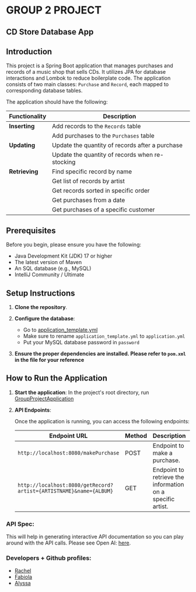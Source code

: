 # GROUP 2 PROJECT
## CD Store Database App

## Introduction

This project is a Spring Boot application that manages purchases and records of a music shop that sells CDs. It utilizes JPA for database interactions and Lombok to reduce boilerplate code. The application consists of two main classes: `Purchase` and `Record`, each mapped to corresponding database tables.

The application should have the following:

| Functionality  | Description                                      |
|----------------|--------------------------------------------------|
| **Inserting**  | Add records to the `Records` table               |
|                | Add purchases to the `Purchases` table           |
| **Updating**   | Update the quantity of records after a purchase  |
|                | Update the quantity of records when re-stocking  |
| **Retrieving** | Find specific record by name                     |
|                | Get list of records by artist                    |
|                | Get records sorted in specific order             |
|                | Get purchases from a date                        |
|                | Get purchases of a specific customer             |

## Prerequisites

Before you begin, please ensure you have the following:

- Java Development Kit (JDK) 17 or higher
- The latest version of Maven
- An SQL database (e.g., MySQL)
- IntelliJ Community / Ultimate

## Setup Instructions

1. **Clone the repository**.

2. **Configure the database**:
    - Go to [application_template.yml](src/main/resources/application.yml)
    - Make sure to rename `application_template.yml` to `application.yml`
    - Put your MySQL database password in `password`

3. **Ensure the proper dependencies are installed. Please refer to `pom.xml` in the file for your reference**

## How to Run the Application

1. **Start the application**:
    In the project's root directory, run [GroupProjectApplication](src/main/java/com/example/group/project/GroupProjectApplication.java)

2. **API Endpoints**:

    Once the application is running, you can access the following endpoints:

    | Endpoint URL | Method | Description | Example Request |
    |--------------|--------|-------------|-----------------|
    | `http://localhost:8080/makePurchase` | POST | Endpoint to make a purchase. | ```json { "customer": "John Doe", "price": 9.99, "date": "2024-07-15", "recordLink": { "id": 3 } }``` |
    | `http://localhost:8080/getRecord?artist={ARTISTNAME}&name={ALBUM}` | GET | Endpoint to retrieve the information on a specific artist. | http://localhost:8080/getRecord?artist=Michael%20Jackson&name=Thriller |

### API Spec:

This will help in generating interactive API documentation so you can play around with the API calls. Please see Open AI: [here](http://localhost:8080/swagger-ui/index.html).

### Developers + Github profiles:

- [Rachel](https://github.com/Tookles)
- [Fabiola](https://github.com/Fabi-P)
- [Alyssa](https://github.com/lyscodes)
